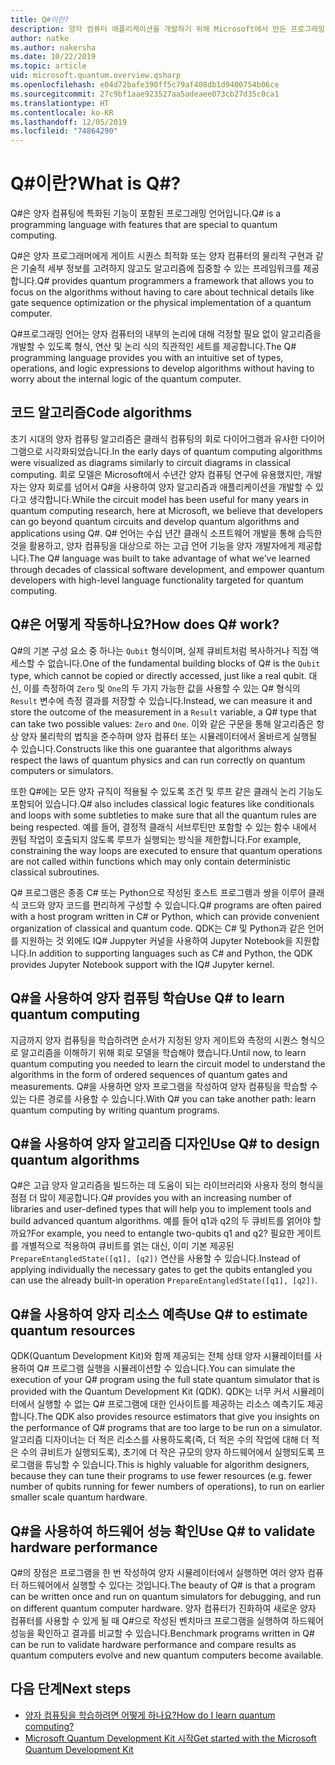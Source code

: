 ```yaml
---
title: Q#이란?
description: 양자 컴퓨터 애플리케이션을 개발하기 위해 Microsoft에서 만든 프로그래밍 언어인 Q#에 대해 알아봅니다.
author: natke
ms.author: nakersha
ms.date: 10/22/2019
ms.topic: article
uid: microsoft.quantum.overview.qsharp
ms.openlocfilehash: e04d72bafe390ff5c79af408db1d9400754b06ce
ms.sourcegitcommit: 27c9bf1aae923527aa5adeaee073cb27d35c0ca1
ms.translationtype: HT
ms.contentlocale: ko-KR
ms.lasthandoff: 12/05/2019
ms.locfileid: "74864290"
---
```

# <a name="what-is-q"></a><span data-ttu-id="11076-103">Q#이란?</span><span class="sxs-lookup"><span data-stu-id="11076-103">What is Q#?</span></span>

<span data-ttu-id="11076-104">Q#은 양자 컴퓨팅에 특화된 기능이 포함된 프로그래밍 언어입니다.</span><span class="sxs-lookup"><span data-stu-id="11076-104">Q# is a programming language with features that are special to quantum computing.</span></span>

<span data-ttu-id="11076-105">Q#은 양자 프로그래머에게 게이트 시퀀스 최적화 또는 양자 컴퓨터의 물리적 구현과 같은 기술적 세부 정보를 고려하지 않고도 알고리즘에 집중할 수 있는 프레임워크를 제공합니다.</span><span class="sxs-lookup"><span data-stu-id="11076-105">Q# provides quantum programmers a framework that allows you to focus on the algorithms without having to care about technical details like gate sequence optimization or the physical implementation of a quantum computer.</span></span>

<span data-ttu-id="11076-106">Q#프로그래밍 언어는 양자 컴퓨터의 내부의 논리에 대해 걱정할 필요 없이 알고리즘을 개발할 수 있도록 형식, 연산 및 논리 식의 직관적인 세트를 제공합니다.</span><span class="sxs-lookup"><span data-stu-id="11076-106">The Q# programming language provides you with an intuitive set of types, operations, and logic expressions to develop algorithms without having to worry about the internal logic of the quantum computer.</span></span>

## <a name="code-algorithms"></a><span data-ttu-id="11076-107">코드 알고리즘</span><span class="sxs-lookup"><span data-stu-id="11076-107">Code algorithms</span></span>

<span data-ttu-id="11076-108">초기 시대의 양자 컴퓨팅 알고리즘은 클래식 컴퓨팅의 회로 다이어그램과 유사한 다이어그램으로 시각화되었습니다.</span><span class="sxs-lookup"><span data-stu-id="11076-108">In the early days of quantum computing algorithms were visualized as diagrams similarly to circuit diagrams in classical computing.</span></span>  <span data-ttu-id="11076-109">회로 모델은 Microsoft에서 수년간 양자 컴퓨팅 연구에 유용했지만, 개발자는 양자 회로를 넘어서 Q#을 사용하여 양자 알고리즘과 애플리케이션을 개발할 수 있다고 생각합니다.</span><span class="sxs-lookup"><span data-stu-id="11076-109">While the circuit model has been useful for many years in quantum computing research, here at Microsoft, we believe that developers can go beyond quantum circuits and develop quantum algorithms and applications using Q#.</span></span> <span data-ttu-id="11076-110">Q# 언어는 수십 년간 클래식 소프트웨어 개발을 통해 습득한 것을 활용하고, 양자 컴퓨팅을 대상으로 하는 고급 언어 기능을 양자 개발자에게 제공합니다.</span><span class="sxs-lookup"><span data-stu-id="11076-110">The Q# language was built to take advantage of what we’ve learned through decades of classical software development, and empower quantum developers with high-level language functionality targeted for quantum computing.</span></span>

## <a name="how-does-q-work"></a><span data-ttu-id="11076-111">Q#은 어떻게 작동하나요?</span><span class="sxs-lookup"><span data-stu-id="11076-111">How does Q# work?</span></span>

<span data-ttu-id="11076-112">Q#의 기본 구성 요소 중 하나는 `Qubit` 형식이며, 실제 큐비트처럼 복사하거나 직접 액세스할 수 없습니다.</span><span class="sxs-lookup"><span data-stu-id="11076-112">One of the fundamental building blocks of Q# is the `Qubit` type, which cannot be copied or directly accessed, just like a real qubit.</span></span> <span data-ttu-id="11076-113">대신, 이를 측정하여 `Zero` 및 `One`의 두 가지 가능한 값을 사용할 수 있는 Q# 형식의 `Result` 변수에 측정 결과를 저장할 수 있습니다.</span><span class="sxs-lookup"><span data-stu-id="11076-113">Instead, we can measure it and store the outcome of the measurement in a `Result` variable, a Q# type that can take two possible values: `Zero` and `One`.</span></span> <span data-ttu-id="11076-114">이와 같은 구문을 통해 알고리즘은 항상 양자 물리학의 법칙을 준수하며 양자 컴퓨터 또는 시뮬레이터에서 올바르게 실행될 수 있습니다.</span><span class="sxs-lookup"><span data-stu-id="11076-114">Constructs like this one guarantee that algorithms always respect the laws of quantum physics and can run correctly on quantum computers or simulators.</span></span>

<span data-ttu-id="11076-115">또한 Q#에는 모든 양자 규칙이 적용될 수 있도록 조건 및 루프 같은 클래식 논리 기능도 포함되어 있습니다.</span><span class="sxs-lookup"><span data-stu-id="11076-115">Q# also includes classical logic features like conditionals and loops with some subtleties to make sure that all the quantum rules are being respected.</span></span> <span data-ttu-id="11076-116">예를 들어, 결정적 클래식 서브루틴만 포함할 수 있는 함수 내에서 퀀텀 작업이 호출되지 않도록 루프가 실행되는 방식을 제한합니다.</span><span class="sxs-lookup"><span data-stu-id="11076-116">For example, constraining the way loops are executed to ensure that quantum operations are not called within functions which may only contain deterministic classical subroutines.</span></span>

<span data-ttu-id="11076-117">Q# 프로그램은 종종 C# 또는 Python으로 작성된 호스트 프로그램과 쌍을 이루어 클래식 코드와 양자 코드를 편리하게 구성할 수 있습니다.</span><span class="sxs-lookup"><span data-stu-id="11076-117">Q# programs are often paired with a host program written in C# or Python, which can provide convenient organization of classical and quantum code.</span></span> <span data-ttu-id="11076-118">QDK는 C# 및 Python과 같은 언어를 지원하는 것 외에도 IQ# Juppyter 커널을 사용하여 Jupyter Notebook을 지원합니다.</span><span class="sxs-lookup"><span data-stu-id="11076-118">In addition to supporting languages such as C# and Python, the QDK provides Jupyter Notebook support with the IQ# Jupyter kernel.</span></span>

## <a name="use-q-to-learn-quantum-computing"></a><span data-ttu-id="11076-119">Q#을 사용하여 양자 컴퓨팅 학습</span><span class="sxs-lookup"><span data-stu-id="11076-119">Use Q# to learn quantum computing</span></span>

<span data-ttu-id="11076-120">지금까지 양자 컴퓨팅을 학습하려면 순서가 지정된 양자 게이트와 측정의 시퀀스 형식으로 알고리즘을 이해하기 위해 회로 모델을 학습해야 했습니다.</span><span class="sxs-lookup"><span data-stu-id="11076-120">Until now, to learn quantum computing you needed to learn the circuit model to understand the algorithms in the form of ordered sequences of quantum gates and measurements.</span></span> <span data-ttu-id="11076-121">Q#을 사용하면 양자 프로그램을 작성하여 양자 컴퓨팅을 학습할 수 있는 다른 경로를 사용할 수 있습니다.</span><span class="sxs-lookup"><span data-stu-id="11076-121">With Q# you can take another path: learn quantum computing by writing quantum programs.</span></span>

## <a name="use-q-to-design-quantum-algorithms"></a><span data-ttu-id="11076-122">Q#을 사용하여 양자 알고리즘 디자인</span><span class="sxs-lookup"><span data-stu-id="11076-122">Use Q# to design quantum algorithms</span></span>

<span data-ttu-id="11076-123">Q#은 고급 양자 알고리즘을 빌드하는 데 도움이 되는 라이브러리와 사용자 정의 형식을 점점 더 많이 제공합니다.</span><span class="sxs-lookup"><span data-stu-id="11076-123">Q# provides you with an increasing number of libraries and user-defined types that will help you to implement tools and build advanced quantum algorithms.</span></span> <span data-ttu-id="11076-124">예를 들어 q1과 q2의 두 큐비트를 얽어야 할까요?</span><span class="sxs-lookup"><span data-stu-id="11076-124">For example, you need to entangle two-qubits q1 and q2?</span></span> <span data-ttu-id="11076-125">필요한 게이트를 개별적으로 적용하여 큐비트를 얽는 대신, 이미 기본 제공된 `PrepareEntangledState([q1], [q2])` 연산을 사용할 수 있습니다.</span><span class="sxs-lookup"><span data-stu-id="11076-125">Instead of applying individually the necessary gates to get the qubits entangled you can use the already built-in operation `PrepareEntangledState([q1], [q2])`.</span></span>

## <a name="use-q-to-estimate-quantum-resources"></a><span data-ttu-id="11076-126">Q#을 사용하여 양자 리소스 예측</span><span class="sxs-lookup"><span data-stu-id="11076-126">Use Q# to estimate quantum resources</span></span>

<span data-ttu-id="11076-127">QDK(Quantum Development Kit)와 함께 제공되는 전체 상태 양자 시뮬레이터를 사용하여 Q# 프로그램 실행을 시뮬레이션할 수 있습니다.</span><span class="sxs-lookup"><span data-stu-id="11076-127">You can simulate the execution of your Q# program using the full state quantum simulator that is provided with the Quantum Development Kit (QDK).</span></span>  <span data-ttu-id="11076-128">QDK는 너무 커서 시뮬레이터에서 실행할 수 없는 Q# 프로그램에 대한 인사이트를 제공하는 리소스 예측기도 제공합니다.</span><span class="sxs-lookup"><span data-stu-id="11076-128">The QDK also provides resource estimators that give you insights on the performance of Q# programs that are too large to be run on a simulator.</span></span>  <span data-ttu-id="11076-129">알고리즘 디자이너는 더 적은 리소스를 사용하도록(즉, 더 적은 수의 작업에 대해 더 적은 수의 큐비트가 실행되도록), 초기에 더 작은 규모의 양자 하드웨어에서 실행되도록 프로그램을 튜닝할 수 있습니다.</span><span class="sxs-lookup"><span data-stu-id="11076-129">This is highly valuable for algorithm designers, because they can tune their programs to use fewer resources (e.g. fewer number of qubits running for fewer numbers of operations), to run on earlier smaller scale quantum hardware.</span></span>

## <a name="use-q-to-validate-hardware-performance"></a><span data-ttu-id="11076-130">Q#을 사용하여 하드웨어 성능 확인</span><span class="sxs-lookup"><span data-stu-id="11076-130">Use Q# to validate hardware performance</span></span>

<span data-ttu-id="11076-131">Q#의 장점은 프로그램을 한 번 작성하여 양자 시뮬레이터에서 실행하면 여러 양자 컴퓨터 하드웨어에서 실행할 수 있다는 것입니다.</span><span class="sxs-lookup"><span data-stu-id="11076-131">The beauty of Q# is that a program can be written once and run on quantum simulators for debugging, and run on different quantum computer hardware.</span></span>  <span data-ttu-id="11076-132">양자 컴퓨터가 진화하여 새로운 양자 컴퓨터를 사용할 수 있게 될 때 Q#으로 작성된 벤치마크 프로그램을 실행하여 하드웨어 성능을 확인하고 결과를 비교할 수 있습니다.</span><span class="sxs-lookup"><span data-stu-id="11076-132">Benchmark programs written in Q# can be run to validate hardware performance and compare results as quantum computers evolve and new quantum computers become available.</span></span>  

## <a name="next-steps"></a><span data-ttu-id="11076-133">다음 단계</span><span class="sxs-lookup"><span data-stu-id="11076-133">Next steps</span></span>

* [<span data-ttu-id="11076-134">양자 컴퓨팅을 학습하려면 어떻게 하나요?</span><span class="sxs-lookup"><span data-stu-id="11076-134">How do I learn quantum computing?</span></span>](xref:microsoft.quantum.overview.learn)
* [<span data-ttu-id="11076-135">Microsoft Quantum Development Kit 시작</span><span class="sxs-lookup"><span data-stu-id="11076-135">Get started with the Microsoft Quantum Development Kit</span></span>](xref:microsoft.quantum.welcome)
